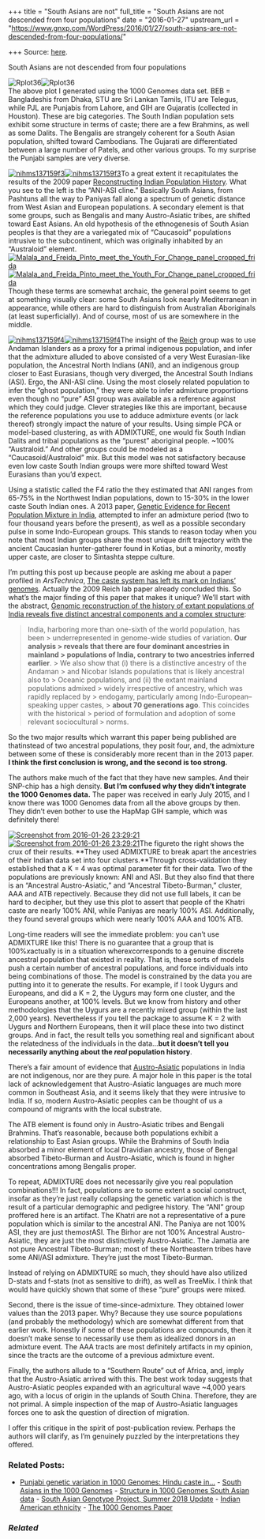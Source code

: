 +++
title = "South Asians are not"
full_title = "South Asians are not descended from four populations"
date = "2016-01-27"
upstream_url = "https://www.gnxp.com/WordPress/2016/01/27/south-asians-are-not-descended-from-four-populations/"

+++
Source: [here](https://www.gnxp.com/WordPress/2016/01/27/south-asians-are-not-descended-from-four-populations/).

South Asians are not descended from four populations

![Rplot36](https://i0.wp.com/www.unz.com/wp-content/uploads/2016/01/Rplot36.png?resize=625%2C600)![Rplot36](https://i0.wp.com/www.unz.com/wp-content/uploads/2016/01/Rplot36.png?resize=625%2C600)  
The above plot I generated using the 1000 Genomes data set. BEB = Bangladeshis from Dhaka, STU are Sri Lankan Tamils, ITU are Telegus, while PJL are Punjabis from Lahore, and GIH are Gujaratis (collected in Houston). These are big categories. The South Indian population sets exhibit some structure in terms of caste; there are a few Brahmins, as well as some Dalits. The Bengalis are strangely coherent for a South Asian population, shifted toward Cambodians. The Gujarati are differentiated between a large number of Patels, and other various groups. To my surprise the Punjabi samples are very diverse.

[![nihms137159f3](https://i0.wp.com/www.unz.com/wp-content/uploads/2016/01/nihms137159f31-300x217.jpg?resize=300%2C217)![nihms137159f3](https://i0.wp.com/www.unz.com/wp-content/uploads/2016/01/nihms137159f31-300x217.jpg?resize=300%2C217)](http://www.ncbi.nlm.nih.gov/pmc/articles/PMC2842210/)To a great extent it recapitulates the results of the 2009 paper [Reconstructing Indian Population History](http://www.ncbi.nlm.nih.gov/pmc/articles/PMC2842210/). What you see to the left is the “ANI-ASI cline.” Basically South Asians, from Pashtuns all the way to Paniyas fall along a spectrum of genetic distance from West Asian and European populations. A secondary element is that some groups, such as Bengalis and many Austro-Asiatic tribes, are shifted toward East Asians. An old hypothesis of the ethnogenesis of South Asian peoples is that they are a variegated mix of “Caucasoid” populations intrusive to the subcontinent, which was originally inhabited by an “Australoid” element. [![Malala_and_Freida_Pinto_meet_the_Youth_For_Change_panel_cropped_frida](https://i0.wp.com/www.unz.com/wp-content/uploads/2016/01/Malala_and_Freida_Pinto_meet_the_Youth_For_Change_panel_cropped_frida-210x300.jpg?resize=145%2C207)![Malala_and_Freida_Pinto_meet_the_Youth_For_Change_panel_cropped_frida](https://i0.wp.com/www.unz.com/wp-content/uploads/2016/01/Malala_and_Freida_Pinto_meet_the_Youth_For_Change_panel_cropped_frida-210x300.jpg?resize=145%2C207)](https://en.wikipedia.org/wiki/Freida_Pinto#/media/File:Malala_and_Freida_Pinto_meet_the_Youth_For_Change_panel_cropped_frida.jpg)Though these terms are somewhat archaic, the general point seems to get at something visually clear: some South Asians look nearly Mediterranean in appearance, while others are hard to distinguish from Australian Aboriginals (at least superficially). And of course, most of us are somewhere in the middle.

[![nihms137159f4](https://i0.wp.com/www.unz.com/wp-content/uploads/2016/01/nihms137159f4-292x300.jpg?resize=292%2C300)![nihms137159f4](https://i0.wp.com/www.unz.com/wp-content/uploads/2016/01/nihms137159f4-292x300.jpg?resize=292%2C300)](http://www.ncbi.nlm.nih.gov/pmc/articles/PMC2842210/)The insight of the [Reich](https://genetics.med.harvard.edu/reich/Reich_Lab/Welcome.html) group was to use Andaman Islanders as a proxy for a primal indigenous population, and infer that the admixture alluded to above consisted of a very West Eurasian-like population, the Ancestral North Indians (ANI), and an indigenous group closer to East Eurasians, though very diverged, the Ancestral South Indians (ASI). Ergo, the ANI-ASI cline. Using the most closely related population to infer the “ghost population,” they were able to infer admixture proportions even though no “pure” ASI group was available as a reference against which they could judge. Clever strategies like this are important, because the reference populations you use to adduce admixture events (or lack thereof) strongly impact the nature of your results. Using simple PCA or model-based clustering, as with ADMIXTURE, one would fix South Indian Dalits and tribal populations as the “purest” aboriginal people. \~100% “Australoid.” And other groups could be modeled as a “Caucasoid/Australoid” mix. But this model was not satisfactory because even low caste South Indian groups were more shifted toward West Eurasians than you’d expect.

Using a statistic called the F4 ratio the they estimated that ANI ranges from 65-75% in the Northwest Indian populations, down to 15-30% in the lower caste South Indian ones. A 2013 paper, [Genetic Evidence for Recent Population Mixture in India](http://www.sciencedirect.com/science/article/pii/S0002929713003248), attempted to infer an admixture period (two to four thousand years before the present), as well as a possible secondary pulse in some Indo-European groups. This stands to reason today when you note that most Indian groups share the most unique drift trajectory with the ancient Caucasian hunter-gatherer found in Kotias, but a minority, mostly upper caste, are closer to Sintashta steppe culture.

I’m putting this post up because people are asking me about a paper profiled in *ArsTechnica*, [The caste system has left its mark on Indians’ genomes](http://arstechnica.com/science/2016/01/the-caste-system-has-left-its-mark-on-indians-genomes/). Actually the 2009 Reich lab paper already concluded this. So what’s the major finding of this paper that makes it unique? We’ll start with the abstract, [Genomic reconstruction of the history of extant populations of India reveals five distinct ancestral components and a complex structure](http://www.pnas.org/content/early/2016/01/20/1513197113):

> India, harboring more than one-sixth of the world population, has been > underrepresented in genome-wide studies of variation. **Our analysis > reveals that there are four dominant ancestries in mainland > populations of India, contrary to two ancestries inferred earlier**. > We also show that (i) there is a distinctive ancestry of the Andaman > and Nicobar Islands populations that is likely ancestral also to > Oceanic populations, and (ii) the extant mainland populations admixed > widely irrespective of ancestry, which was rapidly replaced by > endogamy, particularly among Indo-European–speaking upper castes, > **about 70 generations ago**. This coincides with the historical > period of formulation and adoption of some relevant sociocultural > norms.

So the two major results which warrant this paper being published are thatinstead of two ancestral populations, they posit four, and, the admixture between some of these is considerably more recent than in the 2013 paper. **I think the first conclusion is wrong, and the second is too strong.**

The authors make much of the fact that they have new samples. And their SNP-chip has a high density. **But I’m confused why they didn’t integrate the 1000 Genomes data.** The paper was received in early July 2015, and I know there was 1000 Genomes data from all the above groups by then. They didn’t even bother to use the HapMap GIH sample, which was definitely there!

[![Screenshot from 2016-01-26 23:29:21](https://i0.wp.com/www.unz.com/wp-content/uploads/2016/01/Screenshot-from-2016-01-26-232921.png?resize=286%2C954)![Screenshot from 2016-01-26 23:29:21](https://i0.wp.com/www.unz.com/wp-content/uploads/2016/01/Screenshot-from-2016-01-26-232921.png?resize=286%2C954)](http://www.pnas.org/content/early/2016/01/20/1513197113)The figureto the right shows the crux of their results. **They used ADMIXTURE to break apart the ancestries of their Indian data set into four clusters.**Through cross-validation they established that a K = 4 was optimal parameter fit for their data. Two of the populations are previously known: ANI and ASI. But they also find that there is an “Ancestral Austro-Asiatic,” and “Ancestral Tibeto-Burman,” cluster, AAA and ATB repectively. Because they did not use full labels, it can be hard to decipher, but they use this plot to assert that people of the Khatri caste are nearly 100% ANI, while Paniyas are nearly 100% ASI. Additionally, they found several groups which were nearly 100% AAA and 100% ATB.

Long-time readers will see the immediate problem: you can’t use ADMIXTURE like this! There is no guarantee that a group that is 100%*x*actually is in a situation where*x*corresponds to a genuine discrete ancestral population that existed in reality. That is, these sorts of models push a certain number of ancestral populations, and force individuals into being combinations of those. The model is constrained by the data you are putting into it to generate the results. For example, if I took Uygurs and Europeans, and did a K = 2, the Uygurs may form one cluster, and the Europeans another, at 100% levels. But we know from history and other methodologies that the Uygurs are a recently mixed group (within the last 2,000 years). Nevertheless if you tell the package to assume K = 2 with Uygurs and Northern Europeans, then it will place these into two distinct groups. And in fact, the result tells you something real and significant about the relatedness of the individuals in the data…**but it doesn’t tell you necessarily anything about the *real* population history**.

There’s a fair amount of evidence that [Austro-Asiatic](http://mbe.oxfordjournals.org/content/28/2/1013.long) populations in India are not indigenous, nor are they pure. A major hole in this paper is the total lack of acknowledgement that Austro-Asiatic languages are much more common in Southeast Asia, and it seems likely that they were intrusive to India. If so, modern Austro-Asiatic peoples can be thought of us a compound of migrants with the local substrate.

The ATB element is found only in Austro-Asiatic tribes and Bengali Brahmins. That’s reasonable, because both populations exhibit a relationship to East Asian groups. While the Brahmins of South India absorbed a minor element of local Dravidian ancestry, those of Bengal absorbed Tibeto-Burman and Austro-Asiatic, which is found in higher concentrations among Bengalis proper.

To repeat, ADMIXTURE does not necessarily give you real population combinations!!! In fact, populations are to some extent a social construct, insofar as they’re just really collapsing the genetic variation which is the result of a particular demographic and pedigree history. The “ANI” group proffered here is an artifact. The Khatri are not a representative of a pure population which is similar to the ancestral ANI. The Paniya are not 100% ASI, they are just the*most*ASI. The Birhor are not 100% Ancestral Austro-Asiatic, they are just the most distinctively Austro-Asiatic. The Jamatia are not pure Ancestral Tibeto-Burman; most of these Northeastern tribes have some ANI/ASI admixture. They’re just the most Tibeto-Burman.

Instead of relying on ADMIXTURE so much, they should have also utilized D-stats and f-stats (not as sensitive to drift), as well as TreeMix. I think that would have quickly shown that some of these “pure” groups were mixed.

Second, there is the issue of time-since-admixture. They obtained lower values than the 2013 paper. Why? Because they use source populations (and probably the methodology) which are somewhat different from that earlier work. Honestly if some of these populations are compounds, then it doesn’t make sense to necessarily use them as idealized donors in an admixture event. The AAA tracts are most definitely artifacts in my opinion, since the tracts are the outcome of a previous admixture event.

Finally, the authors allude to a “Southern Route” out of Africa, and, imply that the Austro-Asiatic arrived with this. The best work today suggests that Austro-Asiatic peoples expanded with an agricultural wave \~4,000 years ago, with a locus of origin in the uplands of South China. Therefore, they are not primal. A simple inspection of the map of Austro-Asiatic languages forces one to ask the question of direction of migration.

I offer this critique in the spirit of post-publication review. Perhaps the authors will clarify, as I’m genuinely puzzled by the interpretations they offered.

### Related Posts:

- [Punjabi genetic variation in 1000 Genomes: Hindu caste
  in…](https://www.gnxp.com/WordPress/2018/01/28/punjabi-genetic-variation-in-1000-genomes-hindu-caste-in-the-land-of-the-pure/) - [South Asians in the 1000
  Genomes](https://www.gnxp.com/WordPress/2016/02/19/south-asians-in-the-1000-genomes/) - [Structure in 1000 Genomes South Asian
  data](https://www.gnxp.com/WordPress/2015/07/12/structure-in-1000-genomes-south-asian-data/) - [South Asian Genotype Project, Summer 2018
  Update](https://www.gnxp.com/WordPress/2018/06/27/south-asian-genotype-project-summer-2018-update/) - [Indian American
  ethnicity](https://www.gnxp.com/WordPress/2008/10/26/indian-american-ethnicity/) - [The 1000 Genomes
  Paper](https://www.gnxp.com/WordPress/2015/09/30/the-1000-genomes-paper/)

### *Related*

[](https://www.addtoany.com/add_to/facebook?linkurl=https%3A%2F%2Fwww.gnxp.com%2FWordPress%2F2016%2F01%2F27%2Fsouth-asians-are-not-descended-from-four-populations%2F&linkname=South%20Asians%20are%20not%20descended%20from%20four%20populations "Facebook")[](https://www.addtoany.com/add_to/twitter?linkurl=https%3A%2F%2Fwww.gnxp.com%2FWordPress%2F2016%2F01%2F27%2Fsouth-asians-are-not-descended-from-four-populations%2F&linkname=South%20Asians%20are%20not%20descended%20from%20four%20populations "Twitter")[](https://www.addtoany.com/add_to/email?linkurl=https%3A%2F%2Fwww.gnxp.com%2FWordPress%2F2016%2F01%2F27%2Fsouth-asians-are-not-descended-from-four-populations%2F&linkname=South%20Asians%20are%20not%20descended%20from%20four%20populations "Email")[](https://www.addtoany.com/share)
